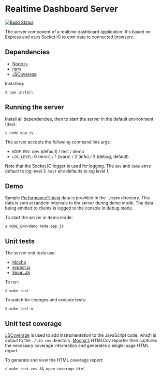 # Realtime Dashboard Server

[![Build Status](https://travis-ci.org/tanem/realtime-dashboard-server.png?branch=master)](https://travis-ci.org/tanem/realtime-dashboard-server)

The server component of a realtime dashboard application. It's based on [Express](http://expressjs.com/) and uses [Socket.IO](http://socket.io/) to emit data to connected browsers.

## Dependencies

 * [Node.js](http://nodejs.org/)
 * [npm](https://npmjs.org/)
 * [JSCoverage](http://siliconforks.com/jscoverage/)
 
Installing:

    $ npm install

## Running the server

Install all dependencies, then to start the server in the default environment (dev):

    $ node app.js

The server accepts the following command line args:

 * `NODE_ENV`: dev (default) / test / demo
 * `LOG_LEVEL`: 0 (error) / 1 (warn) / 2 (info) / 3 (debug, default)

Note that the Socket.IO logger is used for logging. The `dev` and `demo` envs default to log level 3, `test` env defaults to log level 1.

## Demo

Sample [PerformanceTiming](https://dvcs.w3.org/hg/webperf/raw-file/tip/specs/NavigationTiming/Overview.html) data is provided in the `./demo` directory. This data is sent at random intervals to the server during demo mode. The data being emitted to clients is logged to the console in debug mode.

To start the server in demo mode:

    $ NODE_ENV=demo node app.js

## Unit tests

The server unit tests use:

 * [Mocha](http://visionmedia.github.io/mocha/)
 * [expect.js](https://github.com/LearnBoost/expect.js)
 * [Sinon.JS](http://sinonjs.org/)

To run:

    $ make test

To watch for changes and execute tests:

    $ make test-w

## Unit test coverage

[JSCoverage](http://siliconforks.com/jscoverage/) is used to add instrumentation to the JavaScript code, which is output to the `./lib-cov` directory. [Mocha's](http://visionmedia.github.io/mocha/) HTMLCov reporter then captures the necessary coverage information and generates a single-page HTML report.

To generate and view the HTML coverage report:

    $ make test-cov && open coverage.html
